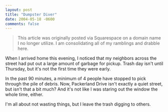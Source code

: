 ```yaml
---
layout: post
title: "Dumpster Diver"
date: 2004-05-18 -0600
comments: false
---
```


> This article was originally posted via Squarespace on a domain name I no longer utilize.  I am consolidating all of my ramblings and drabble here.

When I arrived home this evening, I noticed that my neighbors across the street had put out a large amount of garbage for pickup. Trash day isn't until Thursday, but it's not the first time they were early.

In the past 90 minutes, a minimum of 4 people have stopped to pick through the pile of debris. Now, Packerland Drive isn't exactly a quiet street, but isn't that a bit much? And it's not like I was staring out the window the whole time, either.

I'm all about not wasting things, but I leave the trash digging to others.
